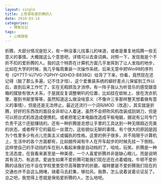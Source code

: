 ```yaml
---
layout: single
title: 上苍保佑爱折腾的人
date: 2010-03-14
categories:
  - 博客日记
tags:
  - 心情随笔
---
```


折腾，大部分情况是贬义，有一种没事儿找事儿的味道，或者是重复地捣腾一些无意义的事情。大概就这么个意思吧，详情可以去查词典。对照一下，发现我是个不折不扣的爱折腾的人。我的这个特质在计算机方面几乎发挥到了让人发指的地步，比如在大学的时候，我几乎每周重装一次操作系统，后来无意中把Win98的序列号（QY7TT-VJ7VG-7QPHY-QXHD3-B838Q）给背了下来，你看，竟然现在还记得（敲了那么多遍，记不住才怪）。这个爱重装系统的癖好差点儿保留到工作以后，直到后来工作忙了，实在无暇顾及才消停。有一阵子我认为听音乐的感受跟音箱的摆放有很大关系，于是就反复调整喇叭的位置，比如挂在蚊帐上、放在洗衣机里、塞到书架里等等，虽然知道这么做没啥意义（不像许三多那样整天想着做有意义的事情），但是还是无法停止。最近还流行一个词叫MOD（改造），其实就是折腾，好好的东西改的面目全非却让人着迷，虽然不会把吹风机改装成刮胡刀，但是可以把台式机改造成便携机，或者把笔记本电脑改造成平板电脑，据说有公司专门负责干这个还挺赚钱的。还有一种折腾是总想让手里的工具达到一种无限趋近完美的状态，或者榨干它的最后一丝潜力，这些貌似无聊的事情，有个很大的原因是因为个性里多少有点儿完美主义或偏执的性格。这里的例子很多，并不局限于计算机上，生活中的各个方面都有，比如据传闻有牛人在开车起步的时候先挂一下倒档，这样使自己的手动挡的车在别人看起来像是自动档的了，哈哈，玩笑。折腾是一种生活态度，在我看来甚至是一种美德，一个人喜爱折腾并非是缺心眼儿，而是说明其有活力、有追求。爱迪生如果不爱折腾可能我们现在还在点着蜡烛，牛顿不爱折腾的话我们也不会在学校里里受尽高等数学的折磨，福特要是不爱折腾我们现在的交通也许不会这么拥堵，骑着马去赶集，够拉风，我靠，怎么说着说着论证反了。总之吧，我觉得上苍就是保佑爱折腾的人，怎么地吧。
